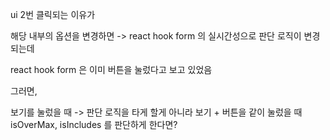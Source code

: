 
ui 2번 클릭되는 이유가 

해당 내부의 옵션을 변경하면 -> react hook form 의 실시간성으로 판단 로직이 변경되는데 

react hook form 은 이미 버튼을 눌렀다고 보고 있었음 

그러면, 

보기를 눌렀을 때 -> 판단 로직을 타게 할게 아니라 
보기 + 버튼을 같이 눌렀을 때 isOverMax, isIncludes 를 판단하게 한다면? 
